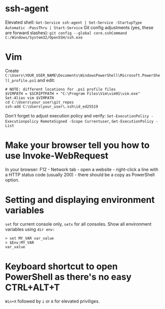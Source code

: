 # ssh-agent
Elevated shell: `Get-Service ssh-agent | Set-Service -StartupType Automatic -PassThru | Start-Service`
Git config adjustments (yes, these are forward slashes): `git config --global core.sshCommand C:/Windows/System32/OpenSSH/ssh.exe`

# Vim
Create `C:\Users\YOUR_USER_NAME\Documents\WindowsPowerShell\Microsoft.PowerShell_profile.ps1` and edit:
```
# NOTE: different locations for .ps1 profile files
$VIMPATH = $SCRIPTPATH + "C:\Program Files\Vim\vim91\vim.exe"
Set-Alias vim $VIMPATH
cd C:\Users\your_user\git_repos
ssh-add C:\Users\your_user\.ssh\id_ed25519
```
Don't forget to adjust execution policy and verify: `Set-ExecutionPolicy -Executionpolicy RemoteSigned -Scope Currentuser`, `Get-ExecutionPolicy -List`

# Make your browser tell you how to use Invoke-WebRequest
In your browser: F12 - Network tab - open a website - right-click a line with a HTTP status code (usually 200) - there should be a copy as PowerShell option.

# Setting and displaying environment variables
`set` for current console only, `setx` for all consoles. Show all environment variables using `dir env:`
```
> set MY_VAR var_value
> $Env:MY_VAR
var_value
```

# Keyboard shortcut to open PowerShell as there's no easy CTRL+ALT+T
`Win+X` followed by `i` or `A` for elevated priviliges.
